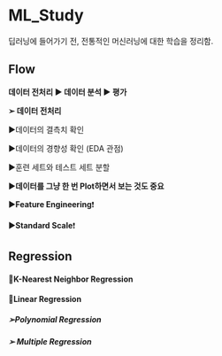 # ML_Study

딥러닝에 들어가기 전, 전통적인 머신러닝에 대한 학습을 정리함.



## Flow

<b>데이터 전처리 ▶︎ 데이터 분석 ▶︎ 평가</b>



<b>➢ 데이터 전처리</b>

▶️데이터의 결측치 확인

▶️데이터의 경향성 확인 (EDA 관점)

▶️훈련 세트와 테스트 세트 분할

▶️<b>데이터를 그냥 한 번 Plot하면서 보는 것도 중요</b>

▶️<b>Feature Engineering</b>❗️

▶️<b>Standard Scale</b>❗️





## Regression

#### 🔹K-Nearest Neighbor Regression

#### 🔹Linear Regression

##### 	➢Polynomial Regression

##### 	➢ Multiple Regression



